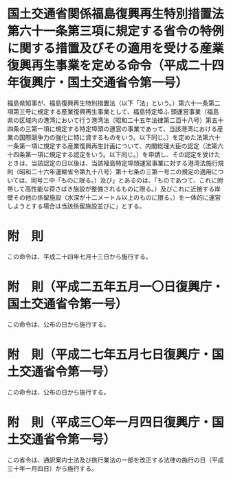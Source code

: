 # 国土交通省関係福島復興再生特別措置法第六十一条第三項に規定する省令の特例に関する措置及びその適用を受ける産業復興再生事業を定める命令（平成二十四年復興庁・国土交通省令第一号）
福島県知事が、福島復興再生特別措置法（以下「法」という。）第六十一条第二項第三号に規定する産業復興再生事業として、福島特定埠ふ
頭運営事業（福島県の区域内の港湾において行う港湾法（昭和二十五年法律第二百十八号）第五十四条の三第一項に規定する特定埠頭の運営の事業であって、当該港湾における産業の国際競争力の強化に特に資するものをいう。以下同じ。）を定めた法第六十一条第一項に規定する産業復興再生計画について、内閣総理大臣の認定（法第六十四条第一項に規定する認定をいう。以下同じ。）を申請し、その認定を受けたときは、当該認定の日以後は、当該福島特定埠頭運営事業に対する港湾法施行規則（昭和二十六年運輸省令第九十八号）第十七条の三第一号ニの規定の適用については、同号ニ中「ものに限る。）及び」とあるのは、「ものであつて、これに附帯して高性能な荷さばき施設が整備されるものに限る。）及びこれに近接する岸壁その他の係留施設（水深が十二メートル以上のものに限る。）を一体的に運営しようとする場合は当該係留施設並びに」とする。
# 附　則
この命令は、平成二十四年七月十三日から施行する。
# 附　則（平成二五年五月一〇日復興庁・国土交通省令第一号）
この命令は、公布の日から施行する。
# 附　則（平成二七年五月七日復興庁・国土交通省令第一号）
この命令は、公布の日から施行する。
# 附　則（平成三〇年一月四日復興庁・国土交通省令第一号）
この省令は、通訳案内士法及び旅行業法の一部を改正する法律の施行の日（平成三十年一月四日）から施行する。
